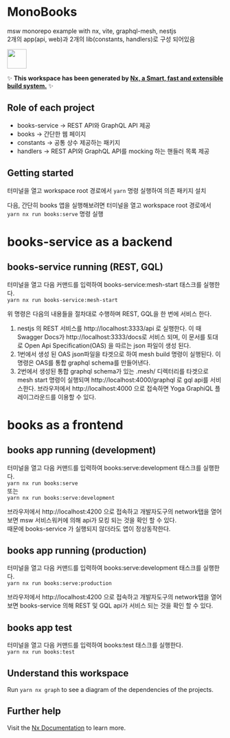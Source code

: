 # MonoBooks
msw monorepo example with nx, vite, graphql-mesh, nestjs  
2개의 app(api, web)과 2개의 lib(constants, handlers)로 구성 되어있음

<a href="https://nx.dev" target="_blank" rel="noreferrer"><img src="https://raw.githubusercontent.com/nrwl/nx/master/images/nx-logo.png" width="45"></a>

✨ **This workspace has been generated by [Nx, a Smart, fast and extensible build system.](https://nx.dev)** ✨

## Role of each project
* books-service -> REST API와 GraphQL API 제공
* books -> 간단한 웹 페이지
* constants -> 공통 상수 제공하는 패키지
* handlers -> REST API와 GraphQL API를 mocking 하는 핸들러 목록 제공  

## Getting started
터미널을 열고 workspace root 경로에서 `yarn` 명령 실행하여 의존 패키지 설치  

다음, 간단히 books 앱을 실행해보려면 터미널을 열고 workspace root 경로에서 `yarn nx run books:serve` 명령 실행    

# books-service as a backend
## books-service running (REST, GQL)
터미널을 열고 다음 커맨드를 입력하여 books-service:mesh-start 태스크를 실행한다.    
`yarn nx run books-service:mesh-start`  

위 명령은 다음의 내용들을 절차대로 수행하며 REST, GQL을 한 번에 서비스 한다.    

1. nestjs 의 REST 서비스를 http://localhost:3333/api 로 실행한다. 이 때 Swagger Docs가 http://localhost:3333/docs로 서비스 되며, 이 문서를 토대로 Open Api Specification(OAS) 을 따르는 json 파일이 생성 된다.  
2. 1번에서 생성 된 OAS json파일을 타겟으로 하여 mesh build 명령이 실행된다. 이 명령은 OAS를 통합 graphql schema를 만들어낸다.  
3. 2번에서 생성된 통합 graphql schema가 있는 .mesh/ 디렉터리를 타겟으로 mesh start 명령이 실행되며 http://localhost:4000/graphql 로 gql api를 서비스한다. 브라우저에서 http://localhost:4000 으로 접속하면 Yoga GraphiQL 플레이그라운드를 이용할 수 있다.  

# books as a frontend
## books app running (development)
터미널을 열고 다음 커맨드를 입력하여 books:serve:development 태스크를 실행한다.  
`yarn nx run books:serve`  
또는  
`yarn nx run books:serve:development`  

브라우저에서 http://localhost:4200 으로 접속하고 개발자도구의 network탭을 열어보면 msw 서비스워커에 의해 api가 모킹 되는 것을 확인 할 수 있다.  
때문에 books-service 가 실행되지 않더라도 앱이 정상동작한다.  

## books app running (production)
터미널을 열고 다음 커맨드를 입력하여 books:serve:development 태스크를 실행한다.  
`yarn nx run books:serve:production`  

브라우저에서 http://localhost:4200 으로 접속하고 개발자도구의 network탭을 열어보면 books-service 의해 REST 및 GQL api가 서비스 되는 것을 확인 할 수 있다.  

## books app test
터미널을 열고 다음 커맨드를 입력하여 books:test 태스크를 실행한다.  
`yarn nx run books:test`  

## Understand this workspace

Run `yarn nx graph` to see a diagram of the dependencies of the projects.

## Further help

Visit the [Nx Documentation](https://nx.dev) to learn more.

